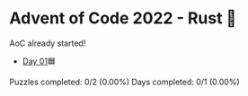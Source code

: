 # Advent of Code 2022 - Rust 🦀

AoC already started!

* [Day 01](Day01)🟦

Puzzles completed: 0/2 (0.00%)
Days completed: 0/1 (0.00%)
